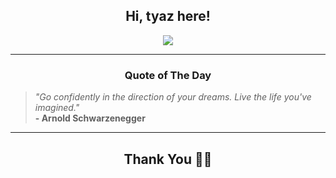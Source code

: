 <h2 align="center"> Hi, tyaz here!</h2>

<p align="center">
<a href="https://github.com/tyazx" alt="github streak"><img src="https://dvst-streak.herokuapp.com/?user=tyazx&theme=tokyonight&fire=DD472C"></a>
</p>

<hr>
<h3 align="center">Quote of The Day</h3>
<p align="center">
<blockquote>
<i>"Go confidently in the direction of your dreams. Live the life you've imagined."</i>
<br>
<b>- Arnold Schwarzenegger</b>
</blockquote>
</p>


<hr>
<h2 align="center">Thank You 🙏🏼</h2>
